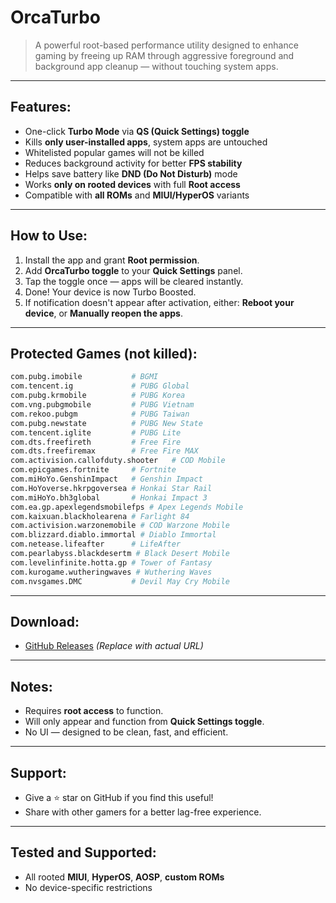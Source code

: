 # OrcaTurbo

> A powerful root-based performance utility designed to enhance gaming by freeing up RAM through aggressive foreground and background app cleanup — without touching system apps.

---

## Features:

- One-click **Turbo Mode** via **QS (Quick Settings) toggle**
- Kills **only user-installed apps**, system apps are untouched
- Whitelisted popular games will not be killed
- Reduces background activity for better **FPS stability**
- Helps save battery like **DND (Do Not Disturb)** mode
- Works **only on rooted devices** with full **Root access**
- Compatible with **all ROMs** and **MIUI/HyperOS** variants

---

## How to Use:

1. Install the app and grant **Root permission**.
2. Add **OrcaTurbo toggle** to your **Quick Settings** panel.
3. Tap the toggle once — apps will be cleared instantly.
4. Done! Your device is now Turbo Boosted.
5. If notification doesn't appear after activation, either:
**Reboot your device**, or
**Manually reopen the apps**.

---

## Protected Games (not killed):

```bash
com.pubg.imobile           # BGMI
com.tencent.ig             # PUBG Global
com.pubg.krmobile          # PUBG Korea
com.vng.pubgmobile         # PUBG Vietnam
com.rekoo.pubgm            # PUBG Taiwan
com.pubg.newstate          # PUBG New State
com.tencent.iglite         # PUBG Lite
com.dts.freefireth         # Free Fire
com.dts.freefiremax        # Free Fire MAX
com.activision.callofduty.shooter   # COD Mobile
com.epicgames.fortnite     # Fortnite
com.miHoYo.GenshinImpact   # Genshin Impact
com.HoYoverse.hkrpgoversea # Honkai Star Rail
com.miHoYo.bh3global       # Honkai Impact 3
com.ea.gp.apexlegendsmobilefps # Apex Legends Mobile
com.kaixuan.blackholearena # Farlight 84
com.activision.warzonemobile # COD Warzone Mobile
com.blizzard.diablo.immortal # Diablo Immortal
com.netease.lifeafter      # LifeAfter
com.pearlabyss.blackdesertm # Black Desert Mobile
com.levelinfinite.hotta.gp # Tower of Fantasy
com.kurogame.wutheringwaves # Wuthering Waves
com.nvsgames.DMC           # Devil May Cry Mobile
```

---

## Download:

- [GitHub Releases](https://github.com/yourrepo/OrcaTurbo/releases/latest) *(Replace with actual URL)*

---

## Notes:

- Requires **root access** to function.
- Will only appear and function from **Quick Settings toggle**.
- No UI — designed to be clean, fast, and efficient.

---

## Support:

- Give a ⭐️ star on GitHub if you find this useful!
- Share with other gamers for a better lag-free experience.

---

## Tested and Supported:

- All rooted **MIUI**, **HyperOS**, **AOSP**, **custom ROMs**
- No device-specific restrictions
